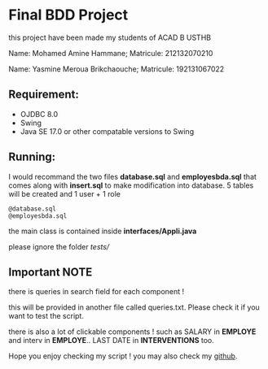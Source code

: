 # Final BDD Project 
this project have been made my students of ACAD B USTHB

Name: Mohamed Amine Hammane;
Matricule: 212132070210

Name: Yasmine Meroua Brikchaouche;
Matricule: 192131067022

## Requirement: 
- OJDBC 8.0 
- Swing 
- Java SE 17.0 or other compatable versions to Swing

## Running:

I would recommand the two files **database.sql** and **employesbda.sql** that comes along with **insert.sql** to make modification into database. 5 tables will be created and 1 user + 1 role

```
@database.sql
@employesbda.sql
```

the main class is contained inside **interfaces/Appli.java**

please ignore the folder *tests/*

## Important NOTE

there is queries in search field for each component !

this will be provided in another file called queries.txt. Please check it if you want to test the script.

there is also a lot of clickable components ! such as SALARY in **EMPLOYE** and interv in **EMPLOYE**.. LAST DATE in **INTERVENTIONS** too.
 

Hope you enjoy checking my script ! you may also check my [github](https://github.com/hcn1z1).
